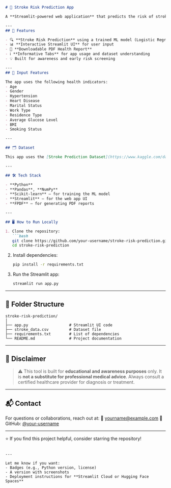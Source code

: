 ````markdown
# 🧠 Stroke Risk Prediction App

A **Streamlit-powered web application** that predicts the risk of stroke using machine learning. Users can input key medical parameters and receive real-time stroke risk assessments along with a downloadable PDF health report.

---
## 🚀 Features

- 🔍 **Stroke Risk Prediction** using a trained ML model (Logistic Regression)
- 📊 **Interactive Streamlit UI** for user input
- 📄 **Downloadable PDF Health Report**
- ℹ️ **Informative Tabs** for app usage and dataset understanding
- 💡 Built for awareness and early risk screening

---
## 🧬 Input Features

The app uses the following health indicators:
- Age
- Gender
- Hypertension
- Heart Disease
- Marital Status
- Work Type
- Residence Type
- Average Glucose Level
- BMI
- Smoking Status

---

## 🗂 Dataset

This app uses the [Stroke Prediction Dataset](https://www.kaggle.com/datasets/fedesoriano/stroke-prediction-dataset) from Kaggle. It contains health records of individuals along with a binary target indicating the occurrence of stroke.

---

## 🛠 Tech Stack

- **Python**
- **Pandas**, **NumPy**
- **Scikit-learn** – for training the ML model
- **Streamlit** – for the web app UI
- **FPDF** – for generating PDF reports

---

## 🖥 How to Run Locally

1. Clone the repository:
   ```bash
   git clone https://github.com/your-username/stroke-risk-prediction.git
   cd stroke-risk-prediction
````

2. Install dependencies:

   ```bash
   pip install -r requirements.txt
   ```

3. Run the Streamlit app:

   ```bash
   streamlit run app.py
   ```

---

## 📄 Folder Structure

```
stroke-risk-prediction/
│
├── app.py                  # Streamlit UI code
├── stroke_data.csv         # Dataset file
├── requirements.txt        # List of dependencies
└── README.md               # Project documentation
```

---

## 🛑 Disclaimer

> ⚠️ This tool is built for **educational and awareness purposes** only. It is **not a substitute for professional medical advice**. Always consult a certified healthcare provider for diagnosis or treatment.

---

## 📬 Contact

For questions or collaborations, reach out at:
📧 [yourname@example.com](mailto:yourname@example.com)
📍 GitHub: [@your-username](https://github.com/your-username)

---

⭐ If you find this project helpful, consider starring the repository!

```

---

Let me know if you want:
- Badges (e.g., Python version, license)
- A version with screenshots
- Deployment instructions for **Streamlit Cloud or Hugging Face Spaces**
```
